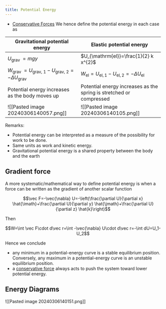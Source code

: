 ```yaml
---
title: Potential Energy
---
```


- [Conservative Forces](/physics-for-computer-science/mechanics---forces-and-energy/conservative-forces)
We hence define the potential energy in each case as

| Gravitational potential energy                                                          | Elastic potential energy                                                        |
| --------------------------------------------------------------------------------------- | ------------------------------------------------------------------------------- |
| $U_{\text {grav }}=m g y$                                                               | $U_{\mathrm{el}}=\frac{1}{2} k x^{2}$                                           |
| $W_{\text {grav }}=U_{\text {grav, } 1}-U_{\text {grav, } 2}=-\Delta U_{\text {grav }}$ | $W_{\mathrm{el}}=U_{\mathrm{el}, 1}-U_{\mathrm{el}, 2}=-\Delta U_{\mathrm{el}}$ |
| Potential energy increases as the body moves up                                         | Potential energy increases as the spring is stretched or compressed             |
| ![[Pasted image 20240306140057.png]]                                                    | ![[Pasted image 20240306140105.png]]                                            |

Remarks:
- Potential energy can be interpreted as a measure of the possibility for work to be done.
- Same units as work and kinetic energy.
- Gravitational potential energy is a shared property between the body and the earth

## Gradient force

A more systematic/mathematical way to define potential energy is when a force can be written as the gradient of another scalar function

$$\vec F=-\vec{\nabla} U=-\left(\frac{\partial U}{\partial x} \hat{\imath}+\frac{\partial U}{\partial y} \hat{\jmath}+\frac{\partial U}{\partial z} \hat{k}\right)$$

Then

$$W=\int \vec F\cdot d\vec r=\int -\vec{\nabla} U\cdot d\vec r=-\int dU=U_1-U_2$$

Hence we conclude

- any minimum in a potential-energy curve is a stable equilibrium position. Conversely, any maximum in a potential-energy curve is an unstable equilibrium position.
- a [conservative force](/physics-for-computer-science/mechanics---forces-and-energy/conservative-forces) always acts to push the system toward lower potential energy.


## Energy Diagrams
![[Pasted image 20240306140151.png]]